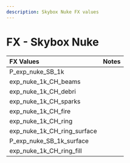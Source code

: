 ```yaml
---
description: Skybox Nuke FX values
---
```


# FX - Skybox Nuke

| FX Values | Notes |
| :--- | :--- |
| P\_exp\_nuke\_SB\_1k |  |
| exp\_nuke\_1k\_CH\_beams |  |
| exp\_nuke\_1k\_CH\_debri |  |
| exp\_nuke\_1k\_CH\_sparks |  |
| exp\_nuke\_1k\_CH\_fire |  |
| exp\_nuke\_1k\_CH\_ring |  |
| exp\_nuke\_1k\_CH\_ring\_surface |  |
| P\_exp\_nuke\_SB\_1k\_surface |  |
| exp\_nuke\_1k\_CH\_ring\_fill |  |

